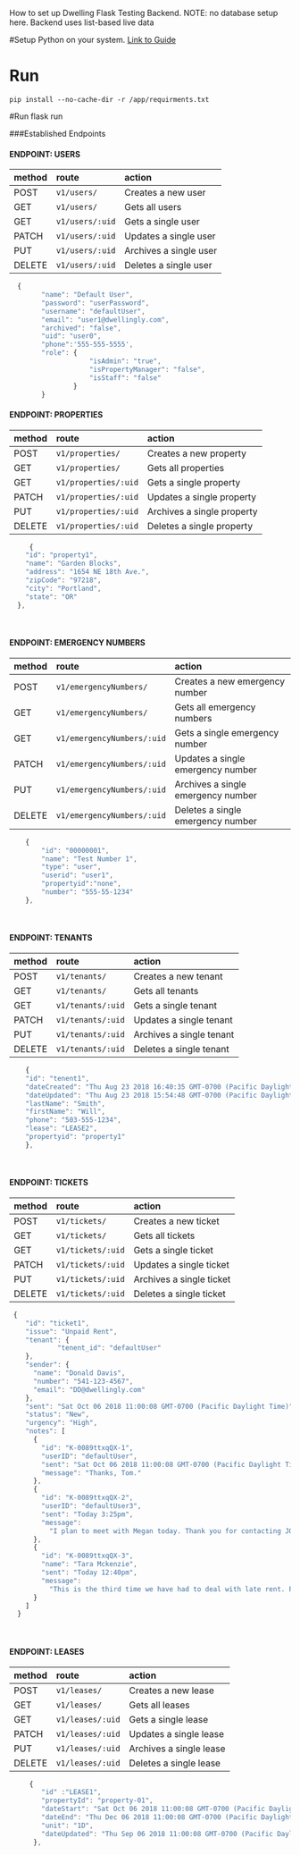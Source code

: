 How to set up Dwelling Flask Testing Backend. 
NOTE: no database setup here. Backend uses list-based live data 

#Setup Python on  your system.
[Link to Guide](https://realpython.com/installing-python/ "Setup Python")
# Run 
    pip install --no-cache-dir -r /app/requirments.txt
#Run
    flask run 

###Established Endpoints

#### ENDPOINT: USERS

| method | route           | action                 |
| :----- | :-------------- | :--------------------- |
| POST   | `v1/users/`     | Creates a new user     |
| GET    | `v1/users/`     | Gets all users         |
| GET    | `v1/users/:uid` | Gets a single user     |
| PATCH  | `v1/users/:uid` | Updates a single user  |
| PUT    | `v1/users/:uid` | Archives a single user |
| DELETE | `v1/users/:uid` | Deletes a single user  |


```javascript
  {
        "name": "Default User",
        "password": "userPassword",
        "username": "defaultUser",
        "email": "user1@dwellingly.com",
        "archived": "false",
        "uid": "user0",
        "phone":'555-555-5555',
        "role": {
                    "isAdmin": "true",
                    "isPropertyManager": "false",
                    "isStaff": "false"
                }
        }
```

#### ENDPOINT: PROPERTIES

| method | route                | action                     |
| :----- | :------------------- | :------------------------- |
| POST   | `v1/properties/`     | Creates a new property     |
| GET    | `v1/properties/`     | Gets all properties        |
| GET    | `v1/properties/:uid` | Gets a single property     |
| PATCH  | `v1/properties/:uid` | Updates a single property  |
| PUT    | `v1/properties/:uid` | Archives a single property |
| DELETE | `v1/properties/:uid` | Deletes a single property  |


```javascript
     {
    "id": "property1",
    "name": "Garden Blocks",
    "address": "1654 NE 18th Ave.",
    "zipCode": "97218",
    "city": "Portland",
    "state": "OR"
  },
```

<br>

#### ENDPOINT: EMERGENCY NUMBERS

| method | route                      | action                             |
| :----- | :------------------------- | :--------------------------------- |
| POST   | `v1/emergencyNumbers/`     | Creates a new emergency number     |
| GET    | `v1/emergencyNumbers/`     | Gets all emergency numbers         |
| GET    | `v1/emergencyNumbers/:uid` | Gets a single emergency number     |
| PATCH  | `v1/emergencyNumbers/:uid` | Updates a single emergency number  |
| PUT    | `v1/emergencyNumbers/:uid` | Archives a single emergency number |
| DELETE | `v1/emergencyNumbers/:uid` | Deletes a single emergency number  |

```javascript
    {
        "id": "00000001",
        "name": "Test Number 1",
        "type": "user",
        "userid": "user1",
        "propertyid":"none",
        "number": "555-55-1234"
    },
```

<br>

#### ENDPOINT: TENANTS

| method | route             | action                   |
| :----- | :---------------- | :----------------------- |
| POST   | `v1/tenants/`     | Creates a new tenant     |
| GET    | `v1/tenants/`     | Gets all tenants         |
| GET    | `v1/tenants/:uid` | Gets a single tenant     |
| PATCH  | `v1/tenants/:uid` | Updates a single tenant  |
| PUT    | `v1/tenants/:uid` | Archives a single tenant |
| DELETE | `v1/tenants/:uid` | Deletes a single tenant  |


```javascript
    {
    "id": "tenent1",
    "dateCreated": "Thu Aug 23 2018 16:40:35 GMT-0700 (Pacific Daylight Time)",
    "dateUpdated": "Thu Aug 23 2018 15:54:48 GMT-0700 (Pacific Daylight Time)",
    "lastName": "Smith",
    "firstName": "Will",
    "phone": "503-555-1234",
    "lease": "LEASE2",
    "propertyid": "property1"
    },
```

<br>


#### ENDPOINT: TICKETS

| method | route             | action                   |
| :----- | :---------------- | :----------------------- |
| POST   | `v1/tickets/`     | Creates a new ticket     |
| GET    | `v1/tickets/`     | Gets all tickets         |
| GET    | `v1/tickets/:uid` | Gets a single ticket     |
| PATCH  | `v1/tickets/:uid` | Updates a single ticket  |
| PUT    | `v1/tickets/:uid` | Archives a single ticket |
| DELETE | `v1/tickets/:uid` | Deletes a single ticket  |


```javascript
 {
    "id": "ticket1",
    "issue": "Unpaid Rent",
    "tenant": {
            "tenent_id": "defaultUser"
    },
    "sender": {
      "name": "Donald Davis",
      "number": "541-123-4567",
      "email": "DD@dwellingly.com"
    },
    "sent": "Sat Oct 06 2018 11:00:08 GMT-0700 (Pacific Daylight Time)",
    "status": "New",
    "urgency": "High",
    "notes": [
      {
        "id": "K-0089ttxqQX-1",
        "userID": "defaultUser",
        "sent": "Sat Oct 06 2018 11:00:08 GMT-0700 (Pacific Daylight Time)",
        "message": "Thanks, Tom."
      },
      {
        "id": "K-0089ttxqQX-2",
        "userID": "defaultUser3",
        "sent": "Today 3:25pm",
        "message":
          "I plan to meet with Megan today. Thank you for contacting JOIN with this issue."
      },
      {
        "id": "K-0089ttxqQX-3",
        "name": "Tara Mckenzie",
        "sent": "Today 12:40pm",
        "message":
          "This is the third time we have had to deal with late rent. Please speak to tenant ASAP."
      }
    ]
  }
```
<br>

#### ENDPOINT: LEASES

| method | route            | action                  |
| :----- | :--------------- | :---------------------- |
| POST   | `v1/leases/`     | Creates a new lease     |
| GET    | `v1/leases/`     | Gets all leases         |
| GET    | `v1/leases/:uid` | Gets a single lease     |
| PATCH  | `v1/leases/:uid` | Updates a single lease  |
| PUT    | `v1/leases/:uid` | Archives a single lease |
| DELETE | `v1/leases/:uid` | Deletes a single lease  |

```javascript
     {
        "id" :"LEASE1",
        "propertyId": "property-01",
        "dateStart": "Sat Oct 06 2018 11:00:08 GMT-0700 (Pacific Daylight Time)",
        "dateEnd": "Thu Dec 06 2018 11:00:08 GMT-0700 (Pacific Daylight Time)",
        "unit": "1D",
        "dateUpdated": "Thu Sep 06 2018 11:00:08 GMT-0700 (Pacific Daylight Time)"
      },
```